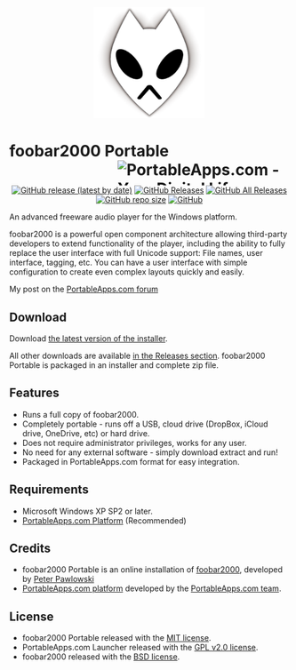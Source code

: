 <p align="center">
	<img src="./foobar2000Portable/App/AppInfo/appicon_256.png" alt="foobar2000 logo" width="200" />
</p>

# foobar2000 Portable<a href="https://portableapps.com/"><img src="https://cdn.portableapps.com/portableapps.com_1546.png" width="309" height="45" alt="PortableApps.com - Your Digital Life, Anywhere" title="PortableApps.com - Your Digital Life, Anywhere" align="right"></a>

<p align="center">
	<a href="https://github.com/Makazzz/foobar2000Portable/releases/latest"><img alt="GitHub release (latest by date)" src="https://img.shields.io/github/v/release/Makazzz/foobar2000Portable?color=lightgray&logo=**Choose**"></a>
	<a href="https://github.com/Makazzz/foobar2000Portable/releases/latest"><img alt="GitHub Releases" src="https://img.shields.io/github/downloads/Makazzz/foobar2000Portable/latest/total?color=black"></a>
	<a href="https://github.com/Makazzz/foobar2000Portable/releases"><img alt="GitHub All Releases" src="https://img.shields.io/github/downloads/Makazzz/foobar2000Portable/total?color=lightgray"></a>
	<a href="https://github.com/Makazzz/foobar2000Portable"><img alt="GitHub repo size" src="https://img.shields.io/github/repo-size/Makazzz/foobar2000Portable?color=black"></a>
	<a href="https://raw.githubusercontent.com/Makazzz/foobar2000Portable/master/LICENSE"><img alt="GitHub" src="https://img.shields.io/github/license/Makazzz/foobar2000Portable?color=lightgray"></a>
</p>

An advanced freeware audio player for the Windows platform.

foobar2000 is a powerful open component architecture allowing third-party developers to extend functionality of the player, including the ability to fully replace the user interface with full Unicode support: File names, user interface, tagging, etc. You can have a user interface with simple configuration to create even complex layouts quickly and easily.

My post on the [PortableApps.com forum](https://portableapps.com/node/61090)

## Download

Download [the latest version of the installer][D1].

All other downloads are available [in the Releases section][D2]. foobar2000 Portable
is packaged in an installer and complete zip file.

[D1]: https://github.com/Makazzz/foobar2000Portable/releases/latest
[D2]: https://github.com/Makazzz/foobar2000Portable/releases

## Features

*	Runs a full copy of foobar2000.
*	Completely portable - runs off a USB, cloud drive (DropBox, iCloud drive, OneDrive, etc) or hard drive.
*	Does not require administrator privileges, works for any user.
*	No need for any external software - simply download extract and run!
*	Packaged in PortableApps.com format for easy integration.

## Requirements

*	Microsoft Windows XP SP2 or later.
*	[PortableApps.com Platform](https://PortableApps.com/download) (Recommended)

## Credits

*	foobar2000 Portable is an online installation of [foobar2000](https://www.foobar2000.org/), developed by [Peter Pawlowski](https://www.foobar2000.org/)
*	[PortableApps.com platform](https://PortableApps.com/download) developed by the [PortableApps.com team](https://PortableApps.com).

## License

*	foobar2000 Portable released with the [MIT license](https://raw.githubusercontent.com/Makazzz/foobar2000Portable/master/LICENSE).
*	PortableApps.com Launcher released with the [GPL v2.0 license](https://raw.githubusercontent.com/Makazzz/foobar2000Portable/master/foobar2000Portable/Other/Source/LauncherLicense.txt).
*	foobar2000 released with the [BSD license](https://raw.githubusercontent.com/Makazzz/foobar2000Portable/master/foobar2000Portable/App/AppInfo/EULA.txt).
